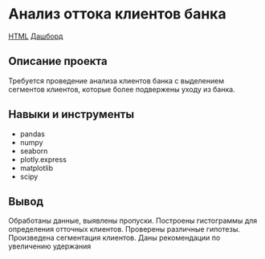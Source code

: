 # Анализ оттока клиентов банка
[HTML](https://disk.yandex.ru/d/mW373EkoNzMQ-g)
[Дашборд](https://public.tableau.com/app/profile/ilya.getman/viz/_16895228845150/Dashboard1?publish=yes)
## Описание проекта

Требуется проведение анализа клиентов банка с выделением сегментов клиентов, которые более подвержены уходу из банка.

## Навыки и инструменты

- pandas
- numpy
- seaborn
- plotly.express
- matplotlib
- scipy

## Вывод

Обработаны данные, выявлены пропуски. Построены гистограммы для определения отточных клиентов. Проверены различные гипотезы. Произведена сегментация клиентов. Даны рекомендации по увеличению удержания
